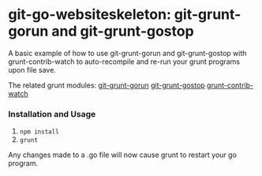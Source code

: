 git-go-websiteskeleton: git-grunt-gorun and git-grunt-gostop
===============

A basic example of how to use git-grunt-gorun and git-grunt-gostop with grunt-contrib-watch to auto-recompile and re-run your grunt programs upon file save.

The related grunt modules:
[git-grunt-gorun](https://github.com/jadekler/git-grunt-gorun)
[git-grunt-gostop](https://github.com/jadekler/git-grunt-gostop)
[grunt-contrib-watch](https://github.com/gruntjs/grunt-contrib-watch)

### Installation and Usage

1. `npm install`
1. `grunt`

Any changes made to a .go file will now cause grunt to restart your go program.
